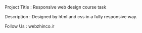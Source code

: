 Project Title : 
Responsive web design course task

Description : 
Designed by html and css in a fully responsive way.

Follow Us : 
webzhinco.ir
